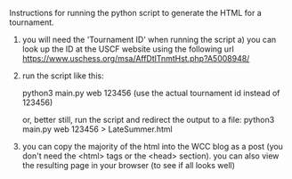 Instructions for running the python script to generate the HTML for a tournament.

1. you will need the 'Tournament ID' when running the script
   a) you can look up the ID at the USCF website using the following url 
      https://www.uschess.org/msa/AffDtlTnmtHst.php?A5008948/ 

2. run the script like this:

   python3 main.py web 123456
   (use the actual tournament id instead of 123456)

   or, better still, run the script and redirect the output to a file:
   python3 main.py web 123456 > LateSummer.html

3. you can copy the majority of the html into the WCC blog as a post (you don't need 
   the \<html> tags or the \<head> section).
   you can also view the resulting page in your browser (to see if all looks well) 

